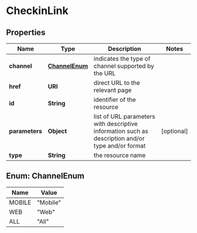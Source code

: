

# CheckinLink


## Properties

| Name | Type | Description | Notes |
|------------ | ------------- | ------------- | -------------|
|**channel** | [**ChannelEnum**](#ChannelEnum) | indicates the type of channel supported by the URL |  |
|**href** | **URI** | direct URL to the relevant page |  |
|**id** | **String** | identifier of the resource |  |
|**parameters** | **Object** | list of URL parameters with descriptive information such as description and/or type and/or format |  [optional] |
|**type** | **String** | the resource name |  |



## Enum: ChannelEnum

| Name | Value |
|---- | -----|
| MOBILE | &quot;Mobile&quot; |
| WEB | &quot;Web&quot; |
| ALL | &quot;All&quot; |



